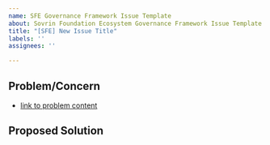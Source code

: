 ```yaml
---
name: SFE Governance Framework Issue Template
about: Sovrin Foundation Ecosystem Governance Framework Issue Template for Reviewers
title: "[SFE] New Issue Title"
labels: ''
assignees: ''

---
```


## Problem/Concern

* [link to problem content]()

## Proposed Solution
